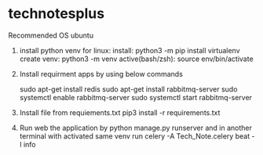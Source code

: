 # technotesplus

Recommended OS ubuntu

1. install python venv
    for linux:
    install:          python3 -m pip install virtualenv
    create venv:      python3 -m venv <any name for env>
    active(bash/zsh): source env/bin/activate

2. Install requirment apps by using below commands
    
    sudo apt-get install redis
    sudo apt-get install rabbitmq-server
    sudo systemctl enable rabbitmq-server
    sudo systemctl start rabbitmq-server

3. Install file from requiements.txt 
    pip3 install -r requirements.txt
  
4. Run web the application by 
    python manage.py runserver
    and 
    in another terminal with activated same venv run
    celery -A Tech_Note.celery beat -l info




















